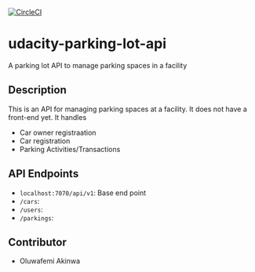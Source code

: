 [![CircleCI](https://circleci.com/gh/KaiserPhemi/udacity-parking-lot-api.svg?style=svg)](https://app.circleci.com/pipelines/github/KaiserPhemi/udacity-parking-lot-api)

# udacity-parking-lot-api
A parking lot API to manage parking spaces in a facility

## Description
This is an API for managing parking spaces at a facility. It does not have a front-end yet.
It handles
- Car owner registraation
- Car registration
- Parking Activities/Transactions

## API Endpoints
- `localhost:7070/api/v1`: Base end point
- `/cars`:
- `/users`:
- `/parkings`:


## Contributor
- Oluwafemi Akinwa

